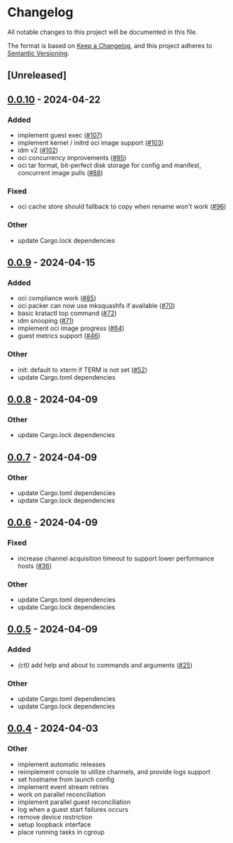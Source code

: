 # Changelog
All notable changes to this project will be documented in this file.

The format is based on [Keep a Changelog](https://keepachangelog.com/en/1.0.0/),
and this project adheres to [Semantic Versioning](https://semver.org/spec/v2.0.0.html).

## [Unreleased]

## [0.0.10](https://github.com/edera-dev/krata/compare/v0.0.9...v0.0.10) - 2024-04-22

### Added
- implement guest exec ([#107](https://github.com/edera-dev/krata/pull/107))
- implement kernel / initrd oci image support ([#103](https://github.com/edera-dev/krata/pull/103))
- idm v2 ([#102](https://github.com/edera-dev/krata/pull/102))
- oci concurrency improvements ([#95](https://github.com/edera-dev/krata/pull/95))
- oci tar format, bit-perfect disk storage for config and manifest, concurrent image pulls ([#88](https://github.com/edera-dev/krata/pull/88))

### Fixed
- oci cache store should fallback to copy when rename won't work ([#96](https://github.com/edera-dev/krata/pull/96))

### Other
- update Cargo.lock dependencies

## [0.0.9](https://github.com/edera-dev/krata/compare/v0.0.8...v0.0.9) - 2024-04-15

### Added
- oci compliance work ([#85](https://github.com/edera-dev/krata/pull/85))
- oci packer can now use mksquashfs if available ([#70](https://github.com/edera-dev/krata/pull/70))
- basic kratactl top command ([#72](https://github.com/edera-dev/krata/pull/72))
- idm snooping ([#71](https://github.com/edera-dev/krata/pull/71))
- implement oci image progress ([#64](https://github.com/edera-dev/krata/pull/64))
- guest metrics support ([#46](https://github.com/edera-dev/krata/pull/46))

### Other
- init: default to xterm if TERM is not set ([#52](https://github.com/edera-dev/krata/pull/52))
- update Cargo.toml dependencies

## [0.0.8](https://github.com/edera-dev/krata/compare/v0.0.7...v0.0.8) - 2024-04-09

### Other
- update Cargo.lock dependencies

## [0.0.7](https://github.com/edera-dev/krata/compare/v0.0.6...v0.0.7) - 2024-04-09

### Other
- update Cargo.toml dependencies
- update Cargo.lock dependencies

## [0.0.6](https://github.com/edera-dev/krata/compare/v0.0.5...v0.0.6) - 2024-04-09

### Fixed
- increase channel acquisition timeout to support lower performance hosts ([#36](https://github.com/edera-dev/krata/pull/36))

### Other
- update Cargo.toml dependencies
- update Cargo.lock dependencies

## [0.0.5](https://github.com/edera-dev/krata/compare/v0.0.4...v0.0.5) - 2024-04-09

### Added
- *(ctl)* add help and about to commands and arguments ([#25](https://github.com/edera-dev/krata/pull/25))

### Other
- update Cargo.toml dependencies
- update Cargo.lock dependencies

## [0.0.4](https://github.com/edera-dev/krata/releases/tag/v${version}) - 2024-04-03

### Other
- implement automatic releases
- reimplement console to utilize channels, and provide logs support
- set hostname from launch config
- implement event stream retries
- work on parallel reconciliation
- implement parallel guest reconciliation
- log when a guest start failures occurs
- remove device restriction
- setup loopback interface
- place running tasks in cgroup
